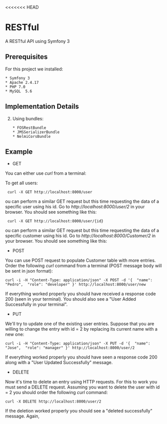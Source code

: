 <<<<<<< HEAD
# RESTful
A RESTful API using Symfony 3

## Prerequisites

For this project we installed:

	* Symfony 3
	* Apache 2.4.17
	* PHP 7.0
	* MySQL  5.6


## Implementation Details


2) Using bundles: 	

       * FOSRestBundle
       * JMSSerializerBundle
       * NelmiCorsBundle


## Example


* GET 

You can either use _curl_ from a terminal:

To get all users:

     curl -X GET http://localhost:8000/user 
				
ou can perform a similar GET request but this time requesting the data of a specific user using his id.
Go to _http://localhost:8000/user/2_ in your browser. You should see something like this:

     curl -X GET http://localhost:8000/user/{id} 
				
ou can perform a similar GET request but this time requesting the data of a specific customer using his id.
Go to _http://localhost:8000/Customer/2_ in your browser. You should see something like this:


* POST

You can use POST request to populate Customer table with more entries. Order the  following _curl_ command from a terminal (POST message body will be sent in json format):

        
    curl -i -H "Content-Type: application/json" -X POST -d '{  "name": "Pedro",  "role": "developer" }' http://localhost:8000/user/new

If everything worked properly you should have received a response code 200 (seen in your terminal). You should also see a "User Added Successfully in your terminal". 


* PUT

We'll try to update one of the existing user entries. Suppose that you are willing to change the entry with id = 2 by replacing its current name with a new one:

    curl -i -H "Content-Type: application/json" -X PUT -d '{  "name": "Jose",  "role": "manager" }' http://localhost:8000/user/2
    
 If everything worked properly you should have seen a response code 200 along with a "User Updated Successfully" message. 
 

 
* DELETE

Now it's time to delete an entry using HTTP requests. For this to work you must send a DELETE request. Assuming you want to delete the user with id = 2  you should order the following _curl_ command:

    curl -X DELETE http://localhost:8000/user/2
    
If the deletion worked properly you should see a "deleted successfully" message. Again, 

